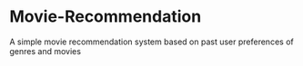 # Movie-Recommendation
A simple movie recommendation system based on past user preferences of genres and movies
